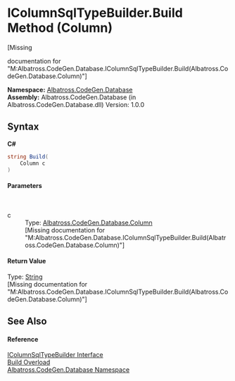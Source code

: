 # IColumnSqlTypeBuilder.Build Method (Column)
 

\[Missing <summary> documentation for "M:Albatross.CodeGen.Database.IColumnSqlTypeBuilder.Build(Albatross.CodeGen.Database.Column)"\]

**Namespace:**&nbsp;<a href="bdf46154-2f7c-d3c3-6413-8c6484d341a9">Albatross.CodeGen.Database</a><br />**Assembly:**&nbsp;Albatross.CodeGen.Database (in Albatross.CodeGen.Database.dll) Version: 1.0.0

## Syntax

**C#**<br />
``` C#
string Build(
	Column c
)
```


#### Parameters
&nbsp;<dl><dt>c</dt><dd>Type: <a href="a6c6b2fc-9eae-2c87-8fee-557cb9b9d1d8">Albatross.CodeGen.Database.Column</a><br />\[Missing <param name="c"/> documentation for "M:Albatross.CodeGen.Database.IColumnSqlTypeBuilder.Build(Albatross.CodeGen.Database.Column)"\]</dd></dl>

#### Return Value
Type: <a href="http://msdn2.microsoft.com/en-us/library/s1wwdcbf" target="_blank">String</a><br />\[Missing <returns> documentation for "M:Albatross.CodeGen.Database.IColumnSqlTypeBuilder.Build(Albatross.CodeGen.Database.Column)"\]

## See Also


#### Reference
<a href="0517135b-b696-987c-2323-9866c68b0e17">IColumnSqlTypeBuilder Interface</a><br /><a href="be913f54-b718-1a0a-9a91-ad4c1c218bf6">Build Overload</a><br /><a href="bdf46154-2f7c-d3c3-6413-8c6484d341a9">Albatross.CodeGen.Database Namespace</a><br />